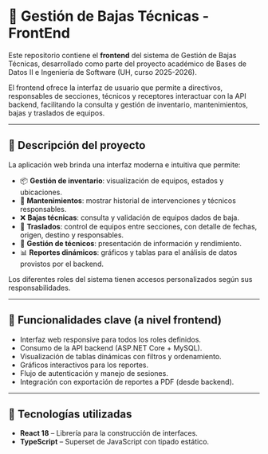 # 🚀 Gestión de Bajas Técnicas - FrontEnd

Este repositorio contiene el **frontend** del sistema de Gestión de Bajas Técnicas, desarrollado como parte del proyecto académico de Bases de Datos II e Ingeniería de Software (UH, curso 2025-2026).

El frontend ofrece la interfaz de usuario que permite a directivos, responsables de secciones, técnicos y receptores interactuar con la API backend, facilitando la consulta y gestión de inventario, mantenimientos, bajas y traslados de equipos.

---

## 📌 Descripción del proyecto

La aplicación web brinda una interfaz moderna e intuitiva que permite:

- 📦 **Gestión de inventario**: visualización de equipos, estados y ubicaciones.
- 🔧 **Mantenimientos**: mostrar historial de intervenciones y técnicos responsables.
- ❌ **Bajas técnicas**: consulta y validación de equipos dados de baja.
- 🔄 **Traslados**: control de equipos entre secciones, con detalle de fechas, origen, destino y responsables.
- 👷 **Gestión de técnicos**: presentación de información y rendimiento.
- 📊 **Reportes dinámicos**: gráficos y tablas para el análisis de datos provistos por el backend.

Los diferentes roles del sistema tienen accesos personalizados según sus responsabilidades.

---

## 📡 Funcionalidades clave (a nivel frontend)

- Interfaz web responsive para todos los roles definidos.
- Consumo de la API backend (ASP.NET Core + MySQL).
- Visualización de tablas dinámicas con filtros y ordenamiento.
- Gráficos interactivos para los reportes.
- Flujo de autenticación y manejo de sesiones.
- Integración con exportación de reportes a PDF (desde backend).

---

## 📌 Tecnologías utilizadas

- **React 18** – Librería para la construcción de interfaces.
- **TypeScript** – Superset de JavaScript con tipado estático.
